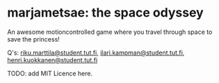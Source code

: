 marjametsae: the space odyssey
==========

An awesome motioncontrolled game where you travel through space to save the princess!

Q's: riku.marttila@student.tut.fi, ilari.kampman@student.tut.fi, henri.kuokkanen@student.tut.fi

TODO: add MIT Licence here.

